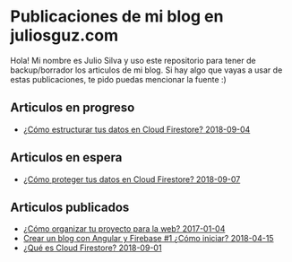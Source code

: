 # Publicaciones de mi blog en juliosguz.com

Hola!
Mi nombre es Julio Silva y uso este repositorio para tener de backup/borrador los articulos de mi blog.
Si hay algo que vayas a usar de estas publicaciones, te pido puedas mencionar la fuente :)

## Articulos en progreso
- [¿Cómo estructurar tus datos en Cloud Firestore? 2018-09-04](onhold/2018-09-04-estructurar-tus-datos-en-cloud-firestore.md)

## Articulos en espera
- [¿Cómo proteger tus datos en Cloud Firestore? 2018-09-07](onhold/2018-09-07-proteger-tus-datos-en-cloud-firestore.md)

## Articulos publicados
- [¿Cómo organizar tu proyecto para la web? 2017-01-04](published/2017-01-04-como-organizar-tu-proyecto-para-la-web.md)
- [Crear un blog con Angular y Firebase #1 ¿Cómo iniciar? 2018-04-15](published/2018-04-15-crear-blog-con-firebase-y-angular-1.md)
- [¿Qué es Cloud Firestore? 2018-09-01](published/2018-09-01-que-es-cloud-firestore.md)